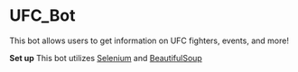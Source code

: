 # UFC_Bot
This bot allows users to get information on UFC fighters, events, and more!

**Set up**
This bot utilizes [Selenium](https://selenium-python.readthedocs.io/installation.html) and [BeautifulSoup](https://www.geeksforgeeks.org/beautifulsoup-installation-python/)

